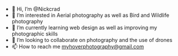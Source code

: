 - 👋 Hi, I’m @Nickcrad
- 👀 I’m interested in Aerial photography as well as Bird and Wildlife photography
- 🌱 I’m currently learning web design as well as improving my photographic skills
- 💞️ I’m looking to collaborate on photography and the use of drones
- 📫 How to reach me myhoverphotography@gmail.com

<!---
Nickcrad/Nickcrad is a ✨ special ✨ repository because its `README.md` (this file) appears on your GitHub profile.
You can click the Preview link to take a look at your changes.
--->
